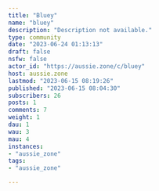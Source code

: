 ```yaml
---
title: "Bluey" 
name: "bluey"
description: "Description not available."
type: community
date: "2023-06-24 01:13:13"
draft: false
nsfw: false
actor_id: "https://aussie.zone/c/bluey"
host: aussie.zone
lastmod: "2023-06-15 08:19:26"
published: "2023-06-15 08:04:30"
subscribers: 26
posts: 1
comments: 7
weight: 1
dau: 1
wau: 3
mau: 4
instances:
- "aussie_zone"
tags: 
- "aussie_zone"

---
```

